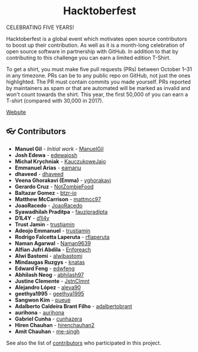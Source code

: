 <div align="center">
	<h1> Hacktoberfest </h1>
</div>

CELEBRATING FIVE YEARS!

Hacktoberfest is a global event which motivates open source contributors to boost up their contribution. As well as it is a month-long celebration of open source software in partnership with GitHub. In addition to that by contributing to this challenge you can earn a limited edition T-Shirt.

To get a shirt, you must make five pull requests (PRs) between October 1–31 in any timezone. PRs can be to any public repo on GitHub, not just the ones highlighted. The PR must contain commits you made yourself. PRs reported by maintainers as spam or that are automated will be marked as invalid and won't count towards the shirt. This year, the first 50,000 of you can earn a T-shirt (compared with 30,000 in 2017).

[Website](https://hacktoberfest.lingonsaft.com/)

<a name="contributors"></a>
## :eyeglasses: Contributors

  * **Manuel Gil** - *Initial work* - [ManuelGil](https://github.com/ManuelGil)
  * **Josh Edewa** - [edewajosh](https://github.com/edewajosh)
  * **Michał Krychniak** - [KauczukoweJajo](https://github.com/KauczukoweJajo)
  * **Emmanuel Arias** - [eamanu](https://github.com/eamanu)
  * **dhaveed** - [dhaveed](https://github.com/dhaveed)
  * **Veena Ghorakavi (Emma)** - [vghorakavi](https://github.com/vghorakavi)
  * **Gerardo Cruz** - [NotZombieFood](https://github.com/NotZombieFood)
  * **Baltazar Gomez** - [btzr-io](https://github.com/btzr-io)
  * **Matthew McCarrison** - [mattmcc97](https://github.com/mattmcc97)
  * **JoaoRacedo** - [JoaoRacedo](https://github.com/JoaoRacedo)
  * **Syawadhilah Praditpa** - [fauzipradipta](https://github.com/fauzipradipta)
  * **D1L4Y** - [d1l4y](https://github.com/d1l4y)
  * **Trust Jamin** - [trustjamin](https://github.com/trustjamin)
  * **Adeojo Emmanuel** - [trustjamin](https://github.com/adeojoemmanuel)
  * **Rodrigo Falcetta Laperuta** - [rflaperuta](https://github.com/rflaperuta)
  * **Naman Agarwal** - [Naman9639](https://github.com/Naman9639)
  * **Alfian Jufri Abdila** - [Enforeach](https://github.com/Enforeach)
  * **Alwi Bastomi** - [alwibastomi](https://github.com/alwibastomi)
  * **Mindaugas Ruzgys** - [knatas](https://github.com/knatas)
  * **Edward Feng** - [edwfeng](https://github.com/edwfeng)
  * **Abhilash Neog** - [abhilash97](https://github.com/abhilash97)
  * **Justine Clemente** - [JstnClmnt](https://github.com/JstnClmnt)
  * **Alejandro López** - [aleva90](https://github.com/aleva90)
  * **geethya1995** - [geethya1995](https://github.com/geethya1995)
  * **Sangwon Kim** - [pueue](https://github.com/pueue)
  * **Adalberto Caldeira Brant Filho** - [adalbertobrant](https://github.com/adalbertobrant)
  * **aurihona** - [aurihona](https://github.com/aurihona)
  * **Gabriel Cunha** - [cunhazera](https://github.com/cunhazera)
  * **Hiren Chauhan** - [hirenchauhan2](https://github.com/hirenchauhan2)
  * **Amit Chauhan** - [me-singh](https://github.com/me-singh)

See also the list of [contributors](https://github.com/ManuelGil/Hacktoberfest/contributors)
 who participated in this project.
